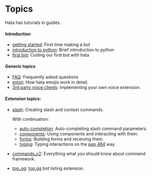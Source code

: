 # Topics

Hata has tutorials in guides.

#### Introduction

- [getting started](getting_started.md): First time making a bot
- [introduction to python](introduction_to_python.md): Brief introduction to python
- [first bot](first_bot.md): Coding our first bot with hata

#### Generic topics

- [FAQ](frequently_asked_questions.md): Frequently asked questions
- [emoji](emoji.md): How hata emojis work in detail.
- [3rd party voice clients](3rd_party_voice_clients.md): Implementing your own voice extension.

#### Extension topics:

- [slash](slash.md): Creating slash and context commands.
    
    With continuation:
    - [auto-completion](auto_completion.md): Auto-completing slash command parameters.
    - [components](components.md): Using components and interacting with them.
    - [forms](forms.md): Building forms and receiving them.
    - [typing](typing_interactions.md): Typing interactions on the [pep 484](https://peps.python.org/pep-0484/) way.

- [commands_v2](commands_v2.md): Everything what you should know about command framework.

- [top_gg](top_gg.md): [top.gg](https://top.gg/) bot listing extension.
